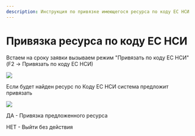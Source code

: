 ```yaml
---
description: Инструкция по привязке имеющегося ресурса по коду ЕС НСИ
---
```


# Привязка ресурса по коду ЕС НСИ

Встаем на сроку заявки вызываем режим "Привязать по коду ЕС НСИ" (F2 -> Привязать по коду ЕС НСИ)

![](<../../../.gitbook/assets/image (64).png>)

Если будет найден ресурс по Коду ЕС НСИ система предложит привязать

![](<../../../.gitbook/assets/image (796).png>)

ДА - Привязка предложенного ресурса

НЕТ - Выйти без действия
